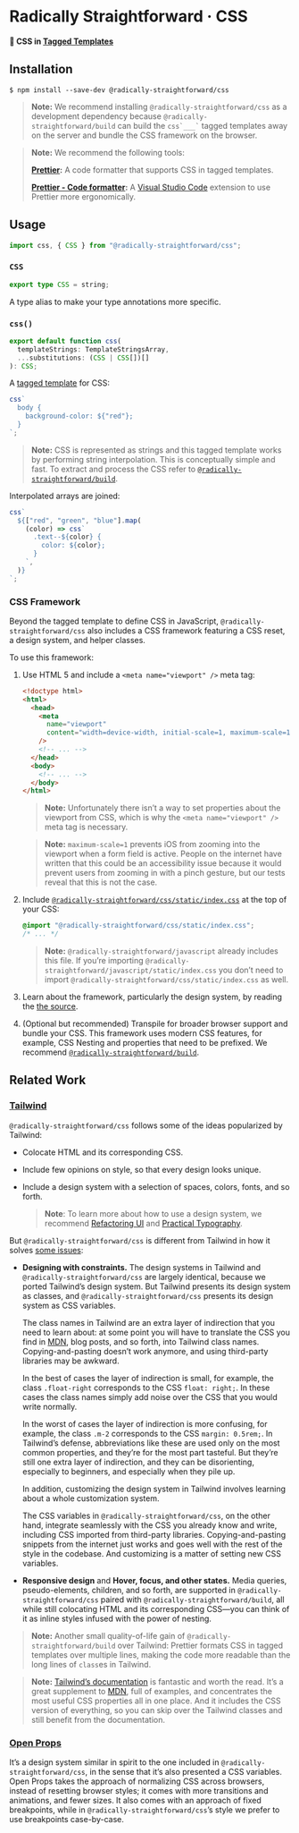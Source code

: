 # Radically Straightforward · CSS

**💄 CSS in [Tagged Templates](https://developer.mozilla.org/en-US/docs/Web/JavaScript/Reference/Template_literals#tagged_templates)**

## Installation

```console
$ npm install --save-dev @radically-straightforward/css
```

> **Note:** We recommend installing `@radically-straightforward/css` as a development dependency because `@radically-straightforward/build` can build the `` css`___` `` tagged templates away on the server and bundle the CSS framework on the browser.

> **Note:** We recommend the following tools:
>
> **[Prettier](https://prettier.io):** A code formatter that supports CSS in tagged templates.
>
> **[Prettier - Code formatter](https://marketplace.visualstudio.com/items?itemName=esbenp.prettier-vscode):** A [Visual Studio Code](https://code.visualstudio.com/) extension to use Prettier more ergonomically.

## Usage

```typescript
import css, { CSS } from "@radically-straightforward/css";
```

<!-- DOCUMENTATION START: ./source/index.mts -->

### `CSS`

```typescript
export type CSS = string;
```

A type alias to make your type annotations more specific.

### `css()`

```typescript
export default function css(
  templateStrings: TemplateStringsArray,
  ...substitutions: (CSS | CSS[])[]
): CSS;
```

A [tagged template](https://developer.mozilla.org/en-US/docs/Web/JavaScript/Reference/Template_literals#tagged_templates) for CSS:

```typescript
css`
  body {
    background-color: ${"red"};
  }
`;
```

> **Note:** CSS is represented as strings and this tagged template works by performing string interpolation. This is conceptually simple and fast. To extract and process the CSS refer to [`@radically-straightforward/build`](https://www.npmjs.com/package/@radically-straightforward/build).

Interpolated arrays are joined:

```typescript
css`
  ${["red", "green", "blue"].map(
    (color) => css`
      .text--${color} {
        color: ${color};
      }
    `,
  )}
`;
```

<!-- DOCUMENTATION END: ./source/index.mts -->

### CSS Framework

Beyond the tagged template to define CSS in JavaScript, `@radically-straightforward/css` also includes a CSS framework featuring a CSS reset, a design system, and helper classes.

To use this framework:

1. Use HTML 5 and include a `<meta name="viewport" />` meta tag:

   ```html
   <!doctype html>
   <html>
     <head>
       <meta
         name="viewport"
         content="width=device-width, initial-scale=1, maximum-scale=1"
       />
       <!-- ... -->
     </head>
     <body>
       <!-- ... -->
     </body>
   </html>
   ```

   > **Note:** Unfortunately there isn’t a way to set properties about the viewport from CSS, which is why the `<meta name="viewport" />` meta tag is necessary.

   > **Note:** `maximum-scale=1` prevents iOS from zooming into the viewport when a form field is active. People on the internet have written that this could be an accessibility issue because it would prevent users from zooming in with a pinch gesture, but our tests reveal that this is not the case.

2. Include [`@radically-straightforward/css/static/index.css`](./static/index.css) at the top of your CSS:

   ```css
   @import "@radically-straightforward/css/static/index.css";
   /* ... */
   ```

   > **Note:** `@radically-straightforward/javascript` already includes this file. If you’re importing `@radically-straightforward/javascript/static/index.css` you don’t need to import `@radically-straightforward/css/static/index.css` as well.

3. Learn about the framework, particularly the design system, by reading the [the source](./static/index.css).

4. (Optional but recommended) Transpile for broader browser support and bundle your CSS. This framework uses modern CSS features, for example, CSS Nesting and properties that need to be prefixed. We recommend [`@radically-straightforward/build`](https://npm.im/@radically-straightforward/build).

## Related Work

### [Tailwind](https://tailwindcss.com/)

`@radically-straightforward/css` follows some of the ideas popularized by Tailwind:

- Colocate HTML and its corresponding CSS.

- Include few opinions on style, so that every design looks unique.

- Include a design system with a selection of spaces, colors, fonts, and so forth.

  > **Note**: To learn more about how to use a design system, we recommend [Refactoring UI](https://www.refactoringui.com/) and [Practical Typography](https://practicaltypography.com/).

But `@radically-straightforward/css` is different from Tailwind in how it solves [some issues](https://tailwindcss.com/docs/utility-first#why-not-just-use-inline-styles):

- **Designing with constraints.** The design systems in Tailwind and `@radically-straightforward/css` are largely identical, because we ported Tailwind’s design system. But Tailwind presents its design system as classes, and `@radically-straightforward/css` presents its design system as CSS variables.

  The class names in Tailwind are an extra layer of indirection that you need to learn about: at some point you will have to translate the CSS you find in [MDN](https://developer.mozilla.org/en-US/docs/Web/CSS), blog posts, and so forth, into Tailwind class names. Copying-and-pasting doesn’t work anymore, and using third-party libraries may be awkward.

  In the best of cases the layer of indirection is small, for example, the class `.float-right` corresponds to the CSS `float: right;`. In these cases the class names simply add noise over the CSS that you would write normally.

  In the worst of cases the layer of indirection is more confusing, for example, the class `.m-2` corresponds to the CSS `margin: 0.5rem;`. In Tailwind’s defense, abbreviations like these are used only on the most common properties, and they’re for the most part tasteful. But they’re still one extra layer of indirection, and they can be disorienting, especially to beginners, and especially when they pile up.

  In addition, customizing the design system in Tailwind involves learning about a whole customization system.

  The CSS variables in `@radically-straightforward/css`, on the other hand, integrate seamlessly with the CSS you already know and write, including CSS imported from third-party libraries. Copying-and-pasting snippets from the internet just works and goes well with the rest of the style in the codebase. And customizing is a matter of setting new CSS variables.

- **Responsive design** and **Hover, focus, and other states.** Media queries, pseudo-elements, children, and so forth, are supported in `@radically-straightforward/css` paired with `@radically-straightforward/build`, all while still colocating HTML and its corresponding CSS—you can think of it as inline styles infused with the power of nesting.

> **Note:** Another small quality-of-life gain of `@radically-straightforward/build` over Tailwind: Prettier formats CSS in tagged templates over multiple lines, making the code more readable than the long lines of `class`es in Tailwind.

> **Note:** [Tailwind’s documentation](https://tailwindcss.com/docs/installation) is fantastic and worth the read. It’s a great supplement to [MDN](https://developer.mozilla.org/en-US/docs/Web/CSS), full of examples, and concentrates the most useful CSS properties all in one place. And it includes the CSS version of everything, so you can skip over the Tailwind classes and still benefit from the documentation.

### [Open Props](https://open-props.style)

It’s a design system similar in spirit to the one included in `@radically-straightforward/css`, in the sense that it’s also presented a CSS variables. Open Props takes the approach of normalizing CSS across browsers, instead of resetting browser styles; it comes with more transitions and animations, and fewer sizes. It also comes with an approach of fixed breakpoints, while in `@radically-straightforward/css`’s style we prefer to use breakpoints case-by-case.

